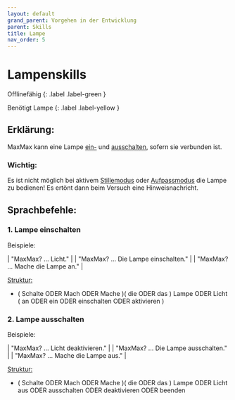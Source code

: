 ```yaml
---
layout: default
grand_parent: Vorgehen in der Entwicklung
parent: Skills
title: Lampe
nav_order: 5
---
```



# Lampenskills
<div class="labels" markdown="1">
Offlinefähig
{: .label .label-green }

Benötigt Lampe
{: .label .label-yellow }
</div>

## Erklärung:
MaxMax kann eine Lampe [ein-](#1-lampe-einschalten) und [ausschalten](#2-lampe-ausschalten), sofern sie verbunden ist.<br/> 

### Wichtig:
Es ist nicht möglich bei aktivem [Stillemodus](/silence.md) oder [Aufpassmodus](/attention.md) die Lampe zu bedienen! Es ertönt dann beim Versuch eine Hinweisnachricht.

## Sprachbefehle:
### 1. Lampe einschalten 
Beispiele:

| "MaxMax? ... Licht."         |
| "MaxMax? ... Die Lampe einschalten."    |
| "MaxMax? ... Mache die Lampe an."    |

[Struktur:](structure) 
- ( Schalte ODER Mach ODER Mache )( die ODER das ) Lampe ODER Licht ( an ODER ein ODER einschalten ODER aktivieren )

### 2. Lampe ausschalten
Beispiele:

| "MaxMax? ... Licht deaktivieren."         |
| "MaxMax? ... Die Lampe ausschalten."    |
| "MaxMax? ... Mache die Lampe aus."    |

[Struktur:](structure) 
- ( Schalte ODER Mach ODER Mache )( die ODER das ) Lampe ODER Licht aus ODER ausschalten ODER deaktivieren ODER beenden 


